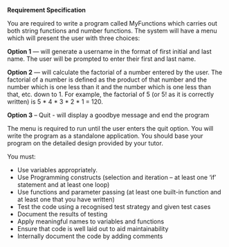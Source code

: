 **Requirement Specification**

You are required to write a program called MyFunctions which carries out both string functions and number functions. The system will have a menu which will present the user with three choices:

**Option 1** — will generate a username in the format of first initial and last name. The user will be prompted to enter their first and last name.

**Option 2** — will calculate the factorial of a number entered by the user. The factorial of a number is defined as the product of that number and the number which is one less than it and the number which is one less than that, etc. down to 1. For example, the factorial of 5 (or 5! as it is correctly written) is 5 * 4 * 3 * 2 * 1 = 120.

**Option 3** – Quit - will display a goodbye message and end the program

The menu is required to run until the user enters the quit option.
You will write the program as a standalone application.
You should base your program on the detailed design provided by your tutor.

You must:

*   Use variables appropriately.
*   Use Programming constructs (selection and iteration – at least one ‘if’ statement and at least one loop)
*   Use functions and parameter passing (at least one built-in function and at least one that you have written)
*   Test the code using a recognised test strategy and given test cases
*   Document the results of testing
*   Apply meaningful names to variables and functions
*   Ensure that code is well laid out to aid maintainability
*   Internally document the code by adding comments
